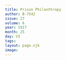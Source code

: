 ```yaml
---
title: Prison Philanthropy 
author: B-7542
issue: 27
volume: 6
year: 1917
month: 25
day: VI
tags:
layout: page.njk
image:
---
```

